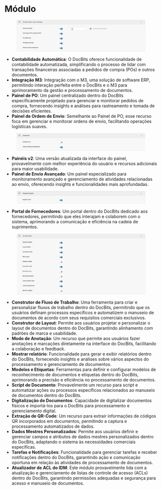# Módulo

<figure><img src="../../../../.gitbook/assets/Bildschirmfoto 2024-05-04 um 15.57.42.png" alt=""><figcaption></figcaption></figure>

* **Contabilidade Automática**: O DocBits oferece funcionalidade de contabilidade automatizada, simplificando o processo de lidar com transações financeiras associadas a pedidos de compra (POs) e outros documentos.
* **Integração M3**: Integração com o M3, uma solução de software ERP, permitindo interação perfeita entre o DocBits e o M3 para aprimoramento da gestão e processamento de documentos.
* **Painel de PO**: Um painel centralizado dentro do DocBits especificamente projetado para gerenciar e monitorar pedidos de compra, fornecendo insights e análises para rastreamento e tomada de decisões eficientes.
* **Painel de Ordem de Envio**: Semelhante ao Painel de PO, esse recurso foca em gerenciar e monitorar ordens de envio, facilitando operações logísticas suaves.

<figure><img src="../../../../.gitbook/assets/Bildschirmfoto 2024-05-04 um 15.57.52.png" alt=""><figcaption></figcaption></figure>

* **Painéis v2**: Uma versão atualizada da interface do painel, provavelmente com melhor experiência do usuário e recursos adicionais para maior usabilidade.
* **Painel de Envio Avançado**: Um painel especializado para monitoramento avançado e gerenciamento de atividades relacionadas ao envio, oferecendo insights e funcionalidades mais aprofundadas.

<figure><img src="../../../../.gitbook/assets/Bildschirmfoto 2024-05-04 um 15.58.02.png" alt=""><figcaption></figcaption></figure>

* **Portal de Fornecedores**: Um portal dentro do DocBits dedicado aos fornecedores, permitindo que eles interajam e colaborem com o sistema, aprimorando a comunicação e eficiência na cadeia de suprimentos.

<figure><img src="../../../../.gitbook/assets/Bildschirmfoto 2024-05-04 um 15.58.17.png" alt=""><figcaption></figcaption></figure>

* **Construtor de Fluxo de Trabalho**: Uma ferramenta para criar e personalizar fluxos de trabalho dentro do DocBits, permitindo que os usuários definam processos específicos e automatizem o manuseio de documentos de acordo com seus requisitos comerciais exclusivos.
* **Construtor de Layout**: Permite aos usuários projetar e personalizar o layout de documentos dentro do DocBits, garantindo alinhamento com padrões de marca e usabilidade.
* **Modo de Anotação**: Um recurso que permite aos usuários fazer anotações e marcações diretamente na interface do DocBits, facilitando a colaboração e feedback.
* **Mostrar relatório**: Funcionalidade para gerar e exibir relatórios dentro do DocBits, fornecendo insights e análises sobre vários aspectos do processamento e gerenciamento de documentos.
* **Modelos e Etiquetas**: Ferramentas para definir e configurar modelos de reconhecimento de documentos e etiquetas dentro do DocBits, aprimorando a precisão e eficiência no processamento de documentos.
* **Script de Documento**: Provavelmente um recurso para script e automatizar ações ou processos específicos relacionados ao manuseio de documentos dentro do DocBits.
* **Digitalização de Documentos**: Capacidade de digitalizar documentos físicos e importá-los para o DocBits para processamento e gerenciamento digital.
* **Extração de QR-Code**: Um recurso para extrair informações de códigos QR incorporados em documentos, permitindo a captura e processamento automatizados de dados.
* **Dados Mestres Personalizados**: Permite aos usuários definir e gerenciar campos e atributos de dados mestres personalizados dentro do DocBits, adaptando o sistema às necessidades comerciais específicas.
* **Tarefas e Notificações**: Funcionalidade para gerenciar tarefas e receber notificações dentro do DocBits, garantindo ação e comunicação oportuna em relação às atividades de processamento de documentos.
* **Atualizador de ACL do IDM**: Este módulo provavelmente lida com a atualização e gerenciamento de listas de controle de acesso (ACLs) dentro do DocBits, garantindo permissões adequadas e segurança para acesso e manuseio de documentos.

